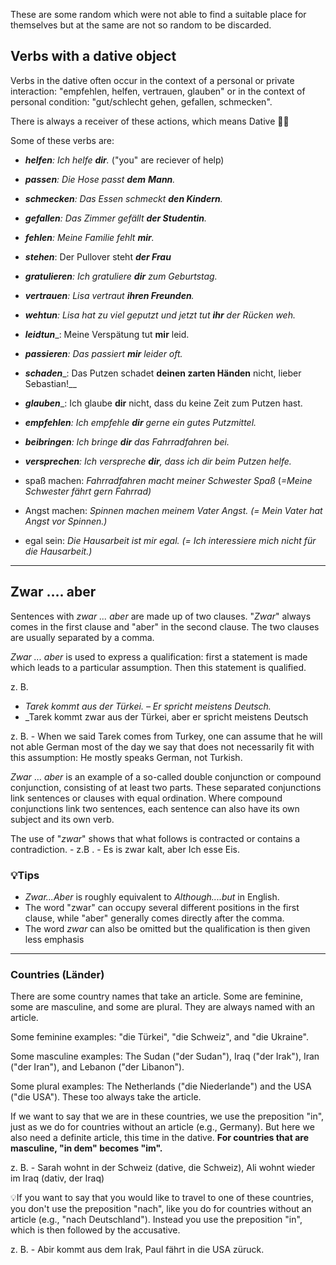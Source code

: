 
These are some random which were not able to find a suitable place for themselves but at the same are not so random to be discarded.

## Verbs with a dative object

Verbs in the dative often occur in the context of a personal or private interaction: "empfehlen, helfen, vertrauen, glauben" or in the context of personal condition: "gut/schlecht gehen, gefallen, schmecken".

There is always a receiver of these actions, which means Dative 🤷‍♀️

Some of these verbs are:
- _**helfen**: Ich helfe **dir**._ ("you" are reciever of help)
- _**passen**: Die Hose passt **dem** **Mann**._ 
- _**schmecken**: Das Essen schmeckt **den Kindern**._
- _**gefallen**: Das Zimmer gefällt **der Studentin**._
- _**fehlen**: Meine Familie fehlt **mir**._ 
- _**stehen**_: Der Pullover steht _**der Frau**_
 
- **_gratulieren_**_: Ich gratuliere **dir** zum Geburtstag._
- **_vertrauen_**_: Lisa vertraut **ihren Freunden**._
- **_wehtun_**_: Lisa hat zu viel geputzt und jetzt tut **ihr** der Rücken weh._
- **_leidtun_**_: Meine Verspätung tut **mir** leid.
-  **_passieren_**_: Das passiert **mir** leider oft._
- **_schaden_**_: Das Putzen schadet **deinen zarten Händen** nicht, lieber Sebastian!__
-  **_glauben_**_: Ich glaube **dir** nicht, dass du keine Zeit zum Putzen hast.
-  **_empfehlen_**_: Ich empfehle **dir** gerne ein gutes Putzmittel._
- **_beibringen_**_: Ich bringe **dir** das Fahrradfahren bei._ 
- **_versprechen_**_: Ich verspreche **dir**, dass ich dir beim Putzen helfe._


- spaß machen: *Fahrradfahren macht meiner Schwester Spaß* (*=Meine Schwester fährt gern Fahrrad)*
- Angst machen: *Spinnen machen meinem Vater Angst. (= Mein Vater hat Angst vor Spinnen.)*
- egal sein: *Die Hausarbeit ist mir egal. (= Ich interessiere mich nicht für die Hausarbeit.)*



---

## Zwar …. aber

Sentences with *zwar ... aber* are made up of two clauses. "*Zwar*" always comes in the first clause and "aber" in the second clause. The two clauses are usually separated by a comma.

_Zwar ... aber_ is used to express a qualification: first a statement is made which leads to a particular assumption. Then this statement is qualified. 

z. B. 
- _Tarek kommt aus der Türkei. – Er spricht meistens Deutsch._
- _Tarek kommt zwar aus der Türkei, aber er spricht meistens Deutsch

z. B. - When we said Tarek comes from Turkey, one can assume that he will not able German most of the day we say that does not necessarily fit with this assumption: He mostly speaks German, not Turkish. 

_Zwar_ … _aber_ is an example of a so-called double conjunction or compound conjunction, consisting of at least two parts. These separated conjunctions link sentences or clauses with equal ordination.
Where compound conjunctions link two sentences, each sentence can also have its own subject and its own verb.

The use of "*zwar*" shows that what follows is contracted or contains a contradiction.
    - z.B . - Es is zwar kalt, aber Ich esse Eis.


### 💡Tips
- *Zwar...Aber* is roughly equivalent to *Although....but* in English.
- The word "zwar" can occupy several different positions in the first clause, while "aber" generally comes directly after the comma.
- The word _zwar_ can also be omitted but the qualification is then given less emphasis



---

### Countries (Länder)

There are some country names that take an article. Some are feminine, some are masculine, and some are plural. They are always named with an article.

Some feminine examples: "die Türkei", "die Schweiz", and "die Ukraine". 

Some masculine examples: The Sudan ("der Sudan"), Iraq ("der Irak"), Iran ("der Iran"), and Lebanon ("der Libanon").

Some plural examples: The Netherlands ("die Niederlande") and the USA ("die USA"). These too always take the article.

If we want to say that we are in these countries, we use the preposition "in", just as we do for countries without an article (e.g., Germany). But here we also need a definite article, this time in the dative. **For countries that are masculine, "in dem" becomes "im".**

z. B. - Sarah wohnt in der Schweiz (dative, die Schweiz), Ali wohnt wieder im Iraq (dativ, der Iraq)

💡If you want to say that you would like to travel to one of these countries, you don't use the preposition "nach", like you do for countries without an article (e.g., "nach Deutschland"). Instead you use the preposition "in", which is then followed by the accusative.

z. B. - Abir kommt aus dem Irak, Paul fährt in die USA züruck.
